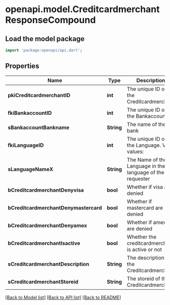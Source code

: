 # openapi.model.CreditcardmerchantResponseCompound

## Load the model package
```dart
import 'package:openapi/api.dart';
```

## Properties
Name | Type | Description | Notes
------------ | ------------- | ------------- | -------------
**pkiCreditcardmerchantID** | **int** | The unique ID of the Creditcardmerchant | 
**fkiBankaccountID** | **int** | The unique ID of the Bankaccount | 
**sBankaccountBankname** | **String** | The name of the bank | [optional] 
**fkiLanguageID** | **int** | The unique ID of the Language.  Valid values:  |Value|Description| |-|-| |1|French| |2|English| | [optional] 
**sLanguageNameX** | **String** | The Name of the Language in the language of the requester | [optional] 
**bCreditcardmerchantDenyvisa** | **bool** | Whether if visa are denied | 
**bCreditcardmerchantDenymastercard** | **bool** | Whether if mastercard are denied | 
**bCreditcardmerchantDenyamex** | **bool** | Whether if amex are denied | 
**bCreditcardmerchantIsactive** | **bool** | Whether the creditcardmerchant is active or not | 
**sCreditcardmerchantDescription** | **String** | The description of the Creditcardmerchant | 
**sCreditcardmerchantStoreid** | **String** | The storeid of the Creditcardmerchant | 

[[Back to Model list]](../README.md#documentation-for-models) [[Back to API list]](../README.md#documentation-for-api-endpoints) [[Back to README]](../README.md)


